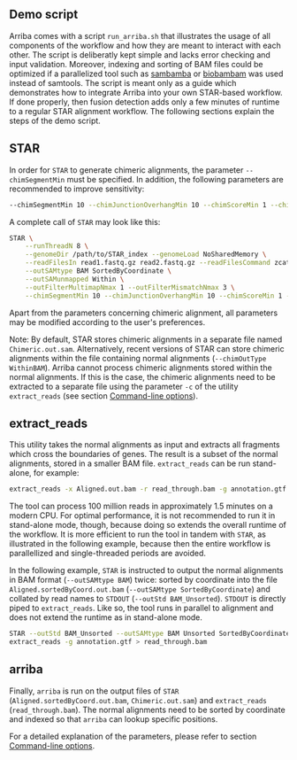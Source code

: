 Demo script
-----------

Arriba comes with a script `run_arriba.sh` that illustrates the usage of all components of the workflow and how they are meant to interact with each other. The script is deliberatly kept simple and lacks error checking and input validation. Moreover, indexing and sorting of BAM files could be optimized if a parallelized tool such as [sambamba](http://lomereiter.github.io/sambamba/) or [biobambam](https://github.com/gt1/biobambam) was used instead of samtools. The script is meant only as a guide which demonstrates how to integrate Arriba into your own STAR-based workflow. If done properly, then fusion detection adds only a few minutes of runtime to a regular STAR alignment workflow. The following sections explain the steps of the demo script.

STAR
----

In order for `STAR` to generate chimeric alignments, the parameter `--chimSegmentMin` must be specified. In addition, the following parameters are recommended to improve sensitivity:

```bash
--chimSegmentMin 10 --chimJunctionOverhangMin 10 --chimScoreMin 1 --chimScoreDropMax 30 --chimScoreJunctionNonGTAG 0 --chimScoreSeparation 1 --alignSJstitchMismatchNmax 5 -1 5 5 --chimSegmentReadGapMax 3
```

A complete call of `STAR` may look like this:

```bash
STAR \
	--runThreadN 8 \
	--genomeDir /path/to/STAR_index --genomeLoad NoSharedMemory \
	--readFilesIn read1.fastq.gz read2.fastq.gz --readFilesCommand zcat \
	--outSAMtype BAM SortedByCoordinate \
	--outSAMunmapped Within \
	--outFilterMultimapNmax 1 --outFilterMismatchNmax 3 \
	--chimSegmentMin 10 --chimJunctionOverhangMin 10 --chimScoreMin 1 --chimScoreDropMax 30 --chimScoreJunctionNonGTAG 0 --chimScoreSeparation 1 --alignSJstitchMismatchNmax 5 -1 5 5 --chimSegmentReadGapMax 3
```

Apart from the parameters concerning chimeric alignment, all parameters may be modified according to the user's preferences.

Note: By default, STAR stores chimeric alignments in a separate file named `Chimeric.out.sam`. Alternatively, recent versions of STAR can store chimeric alignments within the file containing normal alignments (`--chimOutType WithinBAM`). Arriba cannot process chimeric alignments stored within the normal alignments. If this is the case, the chimeric alignments need to be extracted to a separate file using the parameter `-c` of the utility `extract_reads` (see section [Command-line options](command-line-options.md#extract_reads)).

extract_reads
-------------

This utility takes the normal alignments as input and extracts all fragments which cross the boundaries of genes. The result is a subset of the normal alignments, stored in a smaller BAM file. `extract_reads` can be run stand-alone, for example:

```bash
extract_reads -x Aligned.out.bam -r read_through.bam -g annotation.gtf
```

The tool can process 100 million reads in approximately 1.5 minutes on a modern CPU. For optimal performance, it is not recommended to run it in stand-alone mode, though, because doing so extends the overall runtime of the workflow. It is more efficient to run the tool in tandem with `STAR`, as illustrated in the following example, because then the entire workflow is parallellized and single-threaded periods are avoided.

In the following example, `STAR` is instructed to output the normal alignments in BAM format (`--outSAMtype BAM`) twice: sorted by coordinate into the file `Aligned.sortedByCoord.out.bam` (`--outSAMtype SortedByCoordinate`) and collated by read names to `STDOUT` (`--outStd BAM_Unsorted`). `STDOUT` is directly piped to `extract_reads`. Like so, the tool runs in parallel to alignment and does not extend the runtime as in stand-alone mode.

```bash
STAR --outStd BAM_Unsorted --outSAMtype BAM Unsorted SortedByCoordinate [...] |
extract_reads -g annotation.gtf > read_through.bam
```

arriba
------

Finally, `arriba` is run on the output files of `STAR` (`Aligned.sortedByCoord.out.bam`, `Chimeric.out.sam`) and `extract_reads` (`read_through.bam`). The normal alignments need to be sorted by coordinate and indexed so that `arriba` can lookup specific positions.

For a detailed explanation of the parameters, please refer to section [Command-line options](command-line-options.md).

